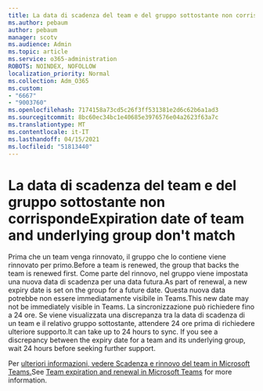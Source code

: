 ```yaml
---
title: La data di scadenza del team e del gruppo sottostante non corrisponde
ms.author: pebaum
author: pebaum
manager: scotv
ms.audience: Admin
ms.topic: article
ms.service: o365-administration
ROBOTS: NOINDEX, NOFOLLOW
localization_priority: Normal
ms.collection: Adm_O365
ms.custom:
- "6667"
- "9003760"
ms.openlocfilehash: 7174158a73cd5c26f3ff531381e2d6c62b6a1ad3
ms.sourcegitcommit: 8bc60ec34bc1e40685e3976576e04a2623f63a7c
ms.translationtype: MT
ms.contentlocale: it-IT
ms.lasthandoff: 04/15/2021
ms.locfileid: "51813440"
---
```

# <a name="expiration-date-of-team-and-underlying-group-dont-match"></a><span data-ttu-id="4cd4c-102">La data di scadenza del team e del gruppo sottostante non corrisponde</span><span class="sxs-lookup"><span data-stu-id="4cd4c-102">Expiration date of team and underlying group don't match</span></span>

<span data-ttu-id="4cd4c-103">Prima che un team venga rinnovato, il gruppo che lo contiene viene rinnovato per primo.</span><span class="sxs-lookup"><span data-stu-id="4cd4c-103">Before a team is renewed, the group that backs the team is renewed first.</span></span> <span data-ttu-id="4cd4c-104">Come parte del rinnovo, nel gruppo viene impostata una nuova data di scadenza per una data futura.</span><span class="sxs-lookup"><span data-stu-id="4cd4c-104">As part of renewal, a new expiry date is set on the group for a future date.</span></span> <span data-ttu-id="4cd4c-105">Questa nuova data potrebbe non essere immediatamente visibile in Teams.</span><span class="sxs-lookup"><span data-stu-id="4cd4c-105">This new date may not be immediately visible in Teams.</span></span> <span data-ttu-id="4cd4c-106">La sincronizzazione può richiedere fino a 24 ore. Se viene visualizzata una discrepanza tra la data di scadenza di un team e il relativo gruppo sottostante, attendere 24 ore prima di richiedere ulteriore supporto.</span><span class="sxs-lookup"><span data-stu-id="4cd4c-106">It can take up to 24 hours to sync. If you see a discrepancy between the expiry date for a team and its underlying group, wait 24 hours before seeking further support.</span></span>  

<span data-ttu-id="4cd4c-107">Per [ulteriori informazioni, vedere Scadenza e rinnovo del team in Microsoft Teams.](https://docs.microsoft.com/microsoftteams/team-expiration-renewal)</span><span class="sxs-lookup"><span data-stu-id="4cd4c-107">See [Team expiration and renewal in Microsoft Teams](https://docs.microsoft.com/microsoftteams/team-expiration-renewal)  for more information.</span></span>
